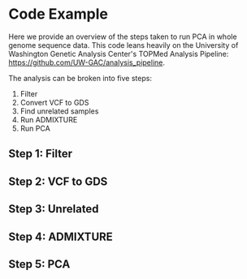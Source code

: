 # Code Example

Here we provide an overview of the steps taken to run PCA in whole genome sequence data.
This code leans heavily on the University of Washington Genetic Analysis Center's TOPMed Analysis Pipeline: https://github.com/UW-GAC/analysis_pipeline.

The analysis can be broken into five steps:

1. Filter
2. Convert VCF to GDS
3. Find unrelated samples
4. Run ADMIXTURE
5. Run PCA

## Step 1: Filter

## Step 2: VCF to GDS

## Step 3: Unrelated

## Step 4: ADMIXTURE

## Step 5: PCA
